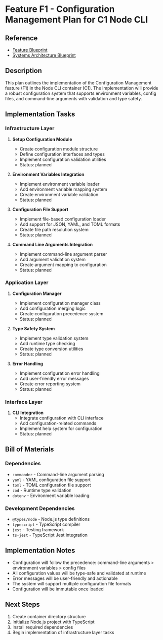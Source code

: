 # Feature F1 - Configuration Management Plan for C1 Node CLI

## Reference

- [Feature Blueprint](/docs/f1-configuration-management.blueprint.md)
- [Systems Architecture Blueprint](/docs/systems-architecture.blueprint.md)

## Description

This plan outlines the implementation of the Configuration Management feature (F1) in the Node CLI container (C1). The implementation will provide a robust configuration system that supports environment variables, config files, and command-line arguments with validation and type safety.

## Implementation Tasks

### Infrastructure Layer

1. **Setup Configuration Module**
   - Create configuration module structure
   - Define configuration interfaces and types
   - Implement configuration validation utilities
   - Status: planned

2. **Environment Variables Integration**
   - Implement environment variable loader
   - Add environment variable mapping system
   - Create environment variable validation
   - Status: planned

3. **Configuration File Support**
   - Implement file-based configuration loader
   - Add support for JSON, YAML, and TOML formats
   - Create file path resolution system
   - Status: planned

4. **Command Line Arguments Integration**
   - Implement command-line argument parser
   - Add argument validation system
   - Create argument mapping to configuration
   - Status: planned

### Application Layer

1. **Configuration Manager**
   - Implement configuration manager class
   - Add configuration merging logic
   - Create configuration precedence system
   - Status: planned

2. **Type Safety System**
   - Implement type validation system
   - Add runtime type checking
   - Create type conversion utilities
   - Status: planned

3. **Error Handling**
   - Implement configuration error handling
   - Add user-friendly error messages
   - Create error reporting system
   - Status: planned

### Interface Layer

1. **CLI Integration**
   - Integrate configuration with CLI interface
   - Add configuration-related commands
   - Implement help system for configuration
   - Status: planned

## Bill of Materials

### Dependencies

- `commander` - Command-line argument parsing
- `yaml` - YAML configuration file support
- `toml` - TOML configuration file support
- `zod` - Runtime type validation
- `dotenv` - Environment variable loading

### Development Dependencies

- `@types/node` - Node.js type definitions
- `typescript` - TypeScript compiler
- `jest` - Testing framework
- `ts-jest` - TypeScript Jest integration

## Implementation Notes

- Configuration will follow the precedence: command-line arguments > environment variables > config files
- All configuration values will be type-safe and validated at runtime
- Error messages will be user-friendly and actionable
- The system will support multiple configuration file formats
- Configuration will be immutable once loaded

## Next Steps

1. Create container directory structure
2. Initialize Node.js project with TypeScript
3. Install required dependencies
4. Begin implementation of infrastructure layer tasks 